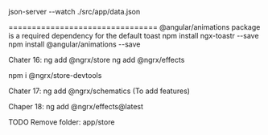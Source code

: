 json-server --watch ./src/app/data.json

================================
@angular/animations package is a required dependency for the default toast
npm install ngx-toastr --save
npm install @angular/animations --save

Chater 16:
ng add @ngrx/store
ng add @ngrx/effects

npm i @ngrx/store-devtools

Chater 17:
ng add @ngrx/schematics (To add features)

Chaper 18:
ng add @ngrx/effects@latest

TODO
Remove folder: app/store
